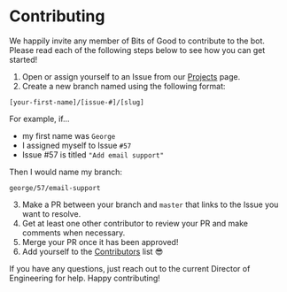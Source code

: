 # Contributing

We happily invite any member of Bits of Good to contribute to the bot. Please read each of the following steps below to see how you can get started!

1. Open or assign yourself to an Issue from our [Projects](https://github.com/GTBitsOfGood/bog-bot/projects) page.
2. Create a new branch named using the following format:
```
[your-first-name]/[issue-#]/[slug]
```

For example, if...
- my first name was `George`
- I assigned myself to Issue `#57`
- Issue #57 is titled `"Add email support"`

Then I would name my branch:
```
george/57/email-support
```

3. Make a PR between your branch and `master` that links to the Issue you want to resolve.
4. Get at least one other contributor to review your PR and make comments when necessary.
5. Merge your PR once it has been approved!
6. Add yourself to the [Contributors](https://github.com/GTBitsOfGood/bog-bot#Contributors) list 😎️

If you have any questions, just reach out to the current Director of Engineering for help. Happy contributing!
